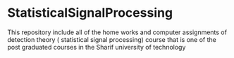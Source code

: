 # StatisticalSignalProcessing
This repository include all of the home works and computer assignments of detection theory ( statistical signal processing) course that is one of the post graduated courses in the Sharif university of technology
